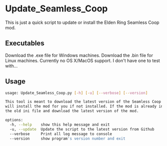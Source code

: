 # Update_Seamless_Coop
This is just a quick script to update or install the Elden Ring Seamless Coop mod.

## Executables
Download the .exe file for Windows machines.
Download the .bin file for Linux machines.
Currently no OS X/MacOS support. I don't have one to test with...

## Usage
```sh
usage: Update_Seamless_Coop.py [-h] [-u] [--verbose] [--version]

This tool is meant to download the latest version of the Seamless Coop Elden Ring Mod. This
will install the mod for you if not installed. If the mod is already installed, it will keep
the old ini file and download the latest version of the mod.

options:
  -h, --help    show this help message and exit
  -u, --update  Update the script to the latest version from Github
  --verbose     Print all log message to console
  --version     show program's version number and exit
```
